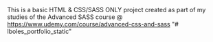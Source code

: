 This is a basic HTML & CSS/SASS ONLY project created as part of my studies of the Advanced SASS course @ https://www.udemy.com/course/advanced-css-and-sass
"# lboles_portfolio_static" 
